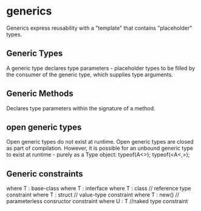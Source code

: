 # generics
Generics express reusability with a "template" that contains "placeholder" types.

## Generic Types
A generic type declares type parameters - placeholder types to be filled by the consumer of the generic type, which supplies type arguments.


## Generic Methods
Declares type parameters within the signature of a method.


## open generic types
Open generic types do not exist at runtime. Open generic types are closed as part of compilation. However, it is possible for an unbound generic type to exist at runtime - purely as a Type object:
typeof(A<>);
typeof(<A<,>);


## Generic constraints
where T : base-class
where T : interface
where T : class         // reference type constraint
where T : struct       // value-type constraint
where T : new()         // parameterless consructor constraint
where U : T             //naked type constraint

